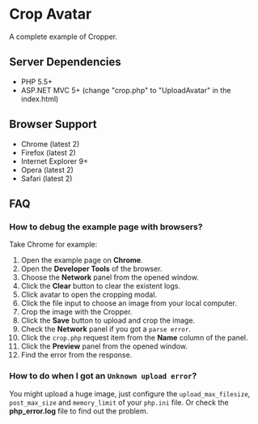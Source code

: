 # Crop Avatar

A complete example of Cropper.


## Server Dependencies

- PHP 5.5+
- ASP.NET MVC 5+   (change "crop.php" to "UploadAvatar" in the index.html)


## Browser Support

- Chrome (latest 2)
- Firefox (latest 2)
- Internet Explorer 9+
- Opera (latest 2)
- Safari (latest 2)


## FAQ

### How to debug the example page with browsers?

Take Chrome for example:

1. Open the example page on **Chrome**.
2. Open the **Developer Tools** of the browser.
  1. Choose the **Network** panel from the opened window.
  2. Click the **Clear** button to clear the existent logs.
3. Click avatar to open the cropping modal.
  1. Click the file input to choose an image from your local computer.
  2. Crop the image with the Cropper.
4. Click the **Save** button to upload and crop the image.
5. Check the **Network** panel if you got a `parse error`.
  1. Click the `crop.php` request item from the **Name** column of the panel.
  2. Click the **Preview** panel from the opened window.
  3. Find the error from the response.


### How to do when I got an `Unknown upload error`?

You might upload a huge image, just configure the `upload_max_filesize`, `post_max_size` and `memory_limit` of your `php.ini` file. Or check the **php_error.log** file to find out the problem.
